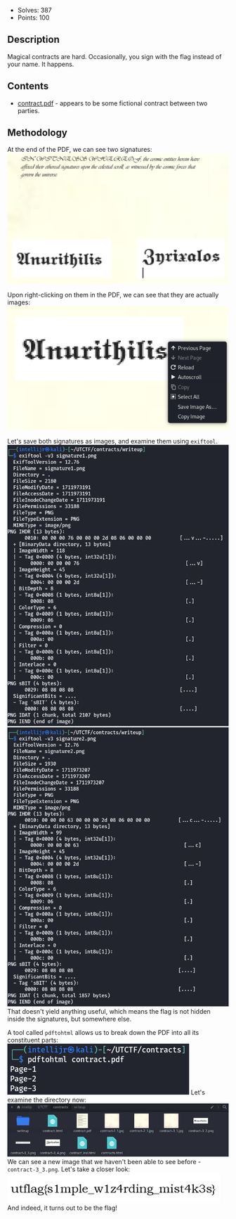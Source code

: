 - Solves: 387
- Points: 100
## Description
Magical contracts are hard. Occasionally, you sign with the flag instead of your name. It happens.
## Contents
- [contract.pdf](media/contracts/contract.pdf) - appears to be some fictional contract between two parties. 
## Methodology
At the end of the PDF, we can see two signatures:
<img src="media/contracts/signatures.png">

Upon right-clicking on them in the PDF, we can see that they are actually images:
<img src="media/contracts/actually-images.png">

Let's save both signatures as images, and examine them using `exiftool`.
<img src="media/contracts/sign1-exif.png">
<img src="media/contracts/sign2-exif.png">
That doesn't yield anything useful, which means the flag is not hidden inside the signatures, but somewhere else.

A tool called `pdftohtml` allows us to break down the PDF into all its constituent parts:
<img src="media/contracts/pdftohtml.png">
Let's examine the directory now:
<img src="media/contracts/directory.png">
We can see a new image that we haven't been able to see before - `contract-3_3.png`. Let's take a closer look:
<img src="media/contracts/flag.png">
And indeed, it turns out to be the flag!

